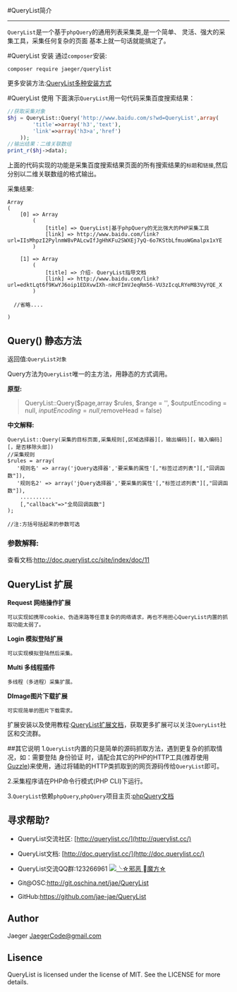 #QueryList简介***`QueryList`是一个基于`phpQuery`的通用列表采集类,是一个简单、 灵活、强大的采集工具，采集任何复杂的页面     基本上就一句话就能搞定了。#QueryList 安装通过`composer`安装:```composer require jaeger/querylist```更多安装方法:[QueryList多种安装方式](https://doc.querylist.cc/site/index/doc/7)#QueryList 使用下面演示`QueryList`用一句代码采集百度搜索结果：```php//获取采集对象$hj = QueryList::Query('http://www.baidu.com/s?wd=QueryList',array(        'title'=>array('h3','text'),        'link'=>array('h3>a','href')    ));//输出结果：二维关联数组print_r($hj->data);```上面的代码实现的功能是采集百度搜索结果页面的所有搜索结果的`标题`和`链接`,然后分别以二维关联数组的格式输出。采集结果:```Array(    [0] => Array        (            [title] => QueryList|基于phpQuery的无比强大的PHP采集工具            [link] => http://www.baidu.com/link?url=IIsMhpzI2PylnmW8vPALcwIfJgHhKFu2SWXEj7yQ-6o7KStbLfmuoWGmalpx1xYE        )    [1] => Array        (            [title] => 介绍- QueryList指导文档            [link] => http://www.baidu.com/link?url=edktLqt6f9KwYJ6oip1EDXvwIXh-nHcFImVJeqRm56-VU3zIcqLRYeM83VyYQE_X        )  //省略....)```## Query() 静态方法返回值:`QueryList对象`Query方法为`QueryList`唯一的主方法，用静态的方式调用。**原型:**> QueryList::Query($page,array $rules, $range = '', $outputEncoding = null, $inputEncoding = null,$removeHead = false)**中文解释:**```QueryList::Query(采集的目标页面,采集规则[,区域选择器][，输出编码][，输入编码][，是否移除头部])//采集规则$rules = array(   '规则名' => array('jQuery选择器','要采集的属性'[,"标签过滤列表"][,"回调函数"]),   '规则名2' => array('jQuery选择器','要采集的属性'[,"标签过滤列表"][,"回调函数"]),    ..........    [,"callback"=>"全局回调函数"]);//注:方括号括起来的参数可选```### 参数解释:查看文档:http://doc.querylist.cc/site/index/doc/11## QueryList 扩展**Request 网络操作扩展**    可以实现如携带cookie、伪造来路等任意复杂的网络请求，再也不用担心QueryList内置的抓取功能太弱了。    **Login 模拟登陆扩展**    可以实现模拟登陆然后采集。**Multi 多线程插件**    多线程（多进程）采集扩展。    **DImage图片下载扩展**    可实现简单的图片下载需求。扩展安装以及使用教程:[QueryList扩展文档](https://doc.querylist.cc/site/index/doc/19)，获取更多扩展可以关注`QueryList`社区和交流群。##其它说明1.`QueryList`内置的只是简单的源码抓取方法，遇到更复杂的抓取情况，如：需要登陆身份验证 时，请配合其它的PHP的HTTP工具(推荐使用[Guzzle](http://guzzle-cn.readthedocs.io/zh_CN/latest/))来使用，通过将辅助的HTTP类抓取到的网页源码传给`QueryList`即可。2.采集程序请在PHP命令行模式(PHP CLI)下运行。3.`QueryList`依赖`phpQuery`,`phpQuery`项目主页:[phpQuery文档](https://code.google.com/p/phpquery/)## 寻求帮助?- QueryList交流社区: [http://querylist.cc/](http://querylist.cc/)- QueryList文档: [http://doc.querylist.cc/](http://doc.querylist.cc/)- QueryList交流QQ群:123266961 <a target="_blank" href="http://shang.qq.com/wpa/qunwpa?idkey=a1b248ae30b3f711bdab4f799df839300dc7fed54331177035efa0513da027f6"><img border="0" src="http://pub.idqqimg.com/wpa/images/group.png" alt="╰☆邪恶 魔方☆" title="╰☆邪恶 魔方☆"></a>- Git@OSC:http://git.oschina.net/jae/QueryList- GitHub:https://github.com/jae-jae/QueryList## AuthorJaeger <JaegerCode@gmail.com>## LisenceQueryList is licensed under the license of MIT. See the LICENSE for more details.